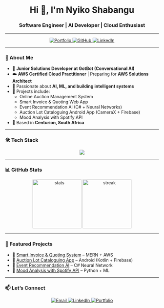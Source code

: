 <h1 align="center">Hi 👋, I'm Nyiko Shabangu</h1>
<h3 align="center">Software Engineer | AI Developer | Cloud Enthusiast</h3>

---

<p align="center">
  <a href="https://nyikoportfolio.vercel.app/">
    <img src="https://img.shields.io/badge/Portfolio-000000?style=for-the-badge&logo=vercel&logoColor=white" alt="Portfolio" />
  </a>
  <a href="https://github.com/AI-DEV-Nyiko">
    <img src="https://img.shields.io/badge/GitHub-181717?style=for-the-badge&logo=github&logoColor=white" alt="GitHub" />
  </a>
  <a href="https://www.linkedin.com/in/nyiko-shabangu/">
    <img src="https://img.shields.io/badge/LinkedIn-0A66C2?style=for-the-badge&logo=linkedin&logoColor=white" alt="LinkedIn" />
  </a>
</p>

---

### 🚀 About Me
- 💼 **Junior Solutions Developer at GotBot (Conversational AI)**  
- ☁️ **AWS Certified Cloud Practitioner** | Preparing for **AWS Solutions Architect**  
- 🤖 Passionate about **AI, ML, and building intelligent systems**  
- 🔭 Projects include:  
  - Online Auction Management System  
  - Smart Invoice & Quoting Web App  
  - Event Recommendation AI (C# + Neural Networks)  
  - Auction Lot Cataloguing Android App (CameraX + Firebase)  
  - Mood Analysis with Spotify API  
- 📍 Based in **Centurion, South Africa**  

---

### 🛠️ Tech Stack
<p align="center">
  <img src="https://skillicons.dev/icons?i=react,nextjs,js,ts,nodejs,express,python,java,cs,androidstudio,aws,mysql,mongodb,firebase,docker,git,html,css" />
</p>

---

### 📊 GitHub Stats
<p align="center">
  <img src="https://github-readme-stats.vercel.app/api?username=AI-DEV-Nyiko&show_icons=true&theme=radical" alt="stats" height="160" />
  <img src="https://github-readme-streak-stats.herokuapp.com/?user=AI-DEV-Nyiko&theme=radical" alt="streak" height="160" />
</p>

---

### 🌟 Featured Projects
- 🔹 [Smart Invoice & Quoting System](https://github.com/AI-DEV-Nyiko) – MERN + AWS  
- 🔹 [Auction Lot Cataloguing App](https://github.com/AI-DEV-Nyiko) – Android (Kotlin + Firebase)  
- 🔹 [Event Recommendation AI](https://github.com/AI-DEV-Nyiko) – C# Neural Network  
- 🔹 [Mood Analysis with Spotify API](https://github.com/AI-DEV-Nyiko) – Python + ML  

---

### 📫 Let’s Connect
<p align="center">
  <a href="mailto:nyikoshabangu.dev@gmail.com">
    <img src="https://img.shields.io/badge/Email-D14836?style=for-the-badge&logo=gmail&logoColor=white" alt="Email" />
  </a>
  <a href="https://www.linkedin.com/in/nyiko-shabangu/">
    <img src="https://img.shields.io/badge/LinkedIn-0A66C2?style=for-the-badge&logo=linkedin&logoColor=white" alt="LinkedIn" />
  </a>
  <a href="https://nyikoportfolio.vercel.app/">
    <img src="https://img.shields.io/badge/Portfolio-000000?style=for-the-badge&logo=vercel&logoColor=white" alt="Portfolio" />
  </a>
</p>
